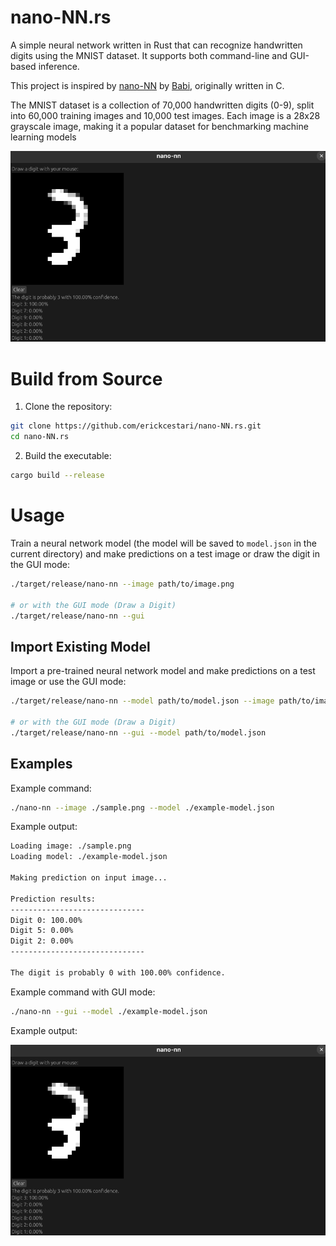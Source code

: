 # nano-NN.rs

A simple neural network written in Rust that can recognize handwritten digits using the MNIST dataset. It supports both command-line and GUI-based inference.

This project is inspired by [nano-NN](https://github.com/babidisrc/nano-NN) by [Babi](https://github.com/babidisrc), originally written in C.

The MNIST dataset is a collection of 70,000 handwritten digits (0-9), split into 60,000 training images and 10,000 test images. Each image is a 28x28 grayscale image, making it a popular dataset for benchmarking machine learning models

![Example Output](./docs/gui-example.png)

# Build from Source

1. Clone the repository:

```bash
git clone https://github.com/erickcestari/nano-NN.rs.git
cd nano-NN.rs
```

2. Build the executable:

```bash
cargo build --release
```

# Usage

Train a neural network model (the model will be saved to `model.json` in the current directory) and make predictions on a test image or draw the digit in the GUI mode:

```bash
./target/release/nano-nn --image path/to/image.png

# or with the GUI mode (Draw a Digit)
./target/release/nano-nn --gui
```

## Import Existing Model

Import a pre-trained neural network model and make predictions on a test image or use the GUI mode:

```bash
./target/release/nano-nn --model path/to/model.json --image path/to/image.png

# or with the GUI mode (Draw a Digit)
./target/release/nano-nn --gui --model path/to/model.json
```
## Examples

Example command:

```bash
./nano-nn --image ./sample.png --model ./example-model.json 
```

Example output:

```bash
Loading image: ./sample.png
Loading model: ./example-model.json

Making prediction on input image...

Prediction results:
------------------------------
Digit 0: 100.00%
Digit 5: 0.00%
Digit 2: 0.00%
------------------------------

The digit is probably 0 with 100.00% confidence.
```

Example command with GUI mode:

```bash
./nano-nn --gui --model ./example-model.json
```

Example output:

![Example Output](./docs/gui-example.png)